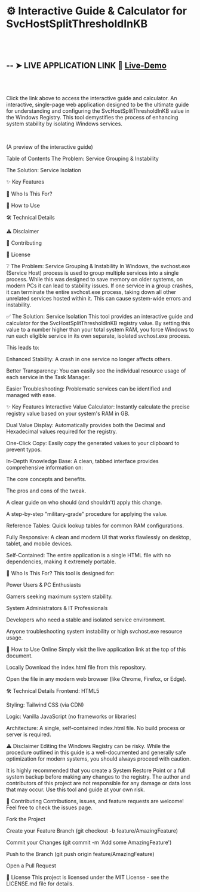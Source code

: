 # ⚙️ Interactive Guide & Calculator for SvcHostSplitThresholdInKB 
<br>
<br>

## -- ➤ LIVE APPLICATION LINK 🚀 [Live-Demo](https://mr-muhammad-kashan.github.io/SvcHost-Split-Threshold-Guide/)


<br>
<br>

Click the link above to access the interactive guide and calculator.
An interactive, single-page web application designed to be the ultimate guide for understanding and configuring the SvcHostSplitThresholdInKB value in the Windows Registry. This tool demystifies the process of enhancing system stability by isolating Windows services.

<br>

(A preview of the interactive guide)

Table of Contents
The Problem: Service Grouping & Instability

The Solution: Service Isolation

✨ Key Features

🎯 Who Is This For?

🚀 How to Use

🛠️ Technical Details

⚠️ Disclaimer

🤝 Contributing

📜 License

❔ The Problem: Service Grouping & Instability
In Windows, the svchost.exe (Service Host) process is used to group multiple services into a single process. While this was designed to save memory on older systems, on modern PCs it can lead to stability issues. If one service in a group crashes, it can terminate the entire svchost.exe process, taking down all other unrelated services hosted within it. This can cause system-wide errors and instability.

✅ The Solution: Service Isolation
This tool provides an interactive guide and calculator for the SvcHostSplitThresholdInKB registry value. By setting this value to a number higher than your total system RAM, you force Windows to run each eligible service in its own separate, isolated svchost.exe process.

This leads to:

Enhanced Stability: A crash in one service no longer affects others.

Better Transparency: You can easily see the individual resource usage of each service in the Task Manager.

Easier Troubleshooting: Problematic services can be identified and managed with ease.

✨ Key Features
Interactive Value Calculator: Instantly calculate the precise registry value based on your system's RAM in GB.

Dual Value Display: Automatically provides both the Decimal and Hexadecimal values required for the registry.

One-Click Copy: Easily copy the generated values to your clipboard to prevent typos.

In-Depth Knowledge Base: A clean, tabbed interface provides comprehensive information on:

The core concepts and benefits.

The pros and cons of the tweak.

A clear guide on who should (and shouldn't) apply this change.

A step-by-step "military-grade" procedure for applying the value.

Reference Tables: Quick lookup tables for common RAM configurations.

Fully Responsive: A clean and modern UI that works flawlessly on desktop, tablet, and mobile devices.

Self-Contained: The entire application is a single HTML file with no dependencies, making it extremely portable.

🎯 Who Is This For?
This tool is designed for:

Power Users & PC Enthusiasts

Gamers seeking maximum system stability.

System Administrators & IT Professionals

Developers who need a stable and isolated service environment.

Anyone troubleshooting system instability or high svchost.exe resource usage.

🚀 How to Use
Online
Simply visit the live application link at the top of this document.

Locally
Download the index.html file from this repository.

Open the file in any modern web browser (like Chrome, Firefox, or Edge).

🛠️ Technical Details
Frontend: HTML5

Styling: Tailwind CSS (via CDN)

Logic: Vanilla JavaScript (no frameworks or libraries)

Architecture: A single, self-contained index.html file. No build process or server is required.

⚠️ Disclaimer
Editing the Windows Registry can be risky. While the procedure outlined in this guide is a well-documented and generally safe optimization for modern systems, you should always proceed with caution.

It is highly recommended that you create a System Restore Point or a full system backup before making any changes to the registry. The author and contributors of this project are not responsible for any damage or data loss that may occur. Use this tool and guide at your own risk.

🤝 Contributing
Contributions, issues, and feature requests are welcome! Feel free to check the issues page.

Fork the Project

Create your Feature Branch (git checkout -b feature/AmazingFeature)

Commit your Changes (git commit -m 'Add some AmazingFeature')

Push to the Branch (git push origin feature/AmazingFeature)

Open a Pull Request

📜 License
This project is licensed under the MIT License - see the LICENSE.md file for details.
